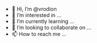 - 👋 Hi, I’m @vrodion
- 👀 I’m interested in ...
- 🌱 I’m currently learning ...
- 💞️ I’m looking to collaborate on ...
- 📫 How to reach me ...

<!---
vrodion/vrodion is a ✨ special ✨ repository because its `README.md` (this file) appears on your GitHub profile.
You can click the Preview link to take a look at your changes.
--->
